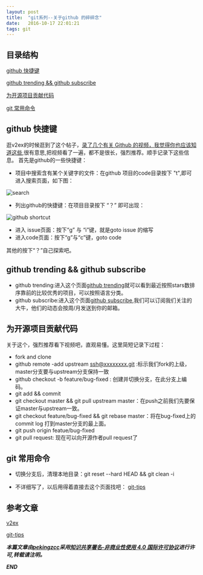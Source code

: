 ```yaml
---
layout: post
title:  "git系列--关于github 的碎碎念"
date:   2016-10-17 22:01:21
tags: git
---
```



## 目录结构

[github 快捷键 ](#A)

[github trending && github subscribe ](#B)

[为开源项目贡献代码](#C)

[git 常用命令](#D)


<a name="A"></a>

## github 快捷键

逛v2ex的时候逛到了这个帖子，[录了几个有关 Github 的视频，我觉得你也应该知道这些](https://www.v2ex.com/t/313267#reply54),很有意思,把视频看了一遍，都不是很长，强烈推荐。顺手记录下这些信息。
首先是github的一些快捷键：

 - 项目中搜索含有某个关键字的文件：在github 项目的code目录按下 "t",即可进入搜索页面，如下图：
 
 ![search](https://raw.githubusercontent.com/zhangchenchen/zhangchenchen.github.io/hexo/images/20161017github-search.jpg)

 - 列出github的快捷键：在项目目录按下 “？” 即可出现：

![github shortcut](https://raw.githubusercontent.com/zhangchenchen/zhangchenchen.github.io/hexo/images/20161017shortcut.jpg)

 - 进入 issue页面：按下“g” 与 “i”键，就是goto issue 的缩写
 - 进入code页面：按下“g”与“c”键，goto code

其他的按下“？”自己探索吧。


<a name="B"></a>

## github trending && github subscribe

 - github trending:进入这个页面[github trending](github.com/trending)就可以看到最近按照stars数排序靠前的比较优秀的项目，可以按照语言分类。
 - github subscribe:进入这个页面[github subscribe](https://github.com/explore/subscribe),我们可以订阅我们关注的大牛，他们的动态会按周/月发送到你的邮箱。

<a name="C"></a>

## 为开源项目贡献代码

关于这个，强烈推荐看下视频吧，直观易懂。这里简短记录下过程：

 - fork and clone 
 - github remote -add upstream ssh@xxxxxxxx.git :标示我们fork的上级，master分支要与upstream分支保持一致
 - github checkout -b feature/bug-fixed : 创建并切换分支，在此分支上编码。
 - git add && commit 
 - git checkout master && git pull upstream master：在push之前我们先要保证master与upstream一致。
 - git checkout feature/bug-fixed && git rebase master：将在bug-fixed上的commit log 打到master分支的最上面。
 - git push origin featue/bug-fixed
 - git pull request: 现在可以向开源作者pull request了

<a name="D"></a>

## git 常用命令

- 切换分支后，清理本地目录：git reset --hard HEAD && git clean -i 

- 不详细写了，以后用得着直接去这个页面找吧：
[git-tips](https://github.com/521xueweihan/git-tips)

## 参考文章

[v2ex](https://www.v2ex.com/t/313267#reply54)

[git-tips](https://github.com/521xueweihan/git-tips)


***本篇文章由[pekingzcc](https://zhangchenchen.github.io/)采用[知识共享署名-非商业性使用 4.0 国际许可协议](https://creativecommons.org/licenses/by-nc-sa/4.0/)进行许可,转载请注明。***


 ***END***

